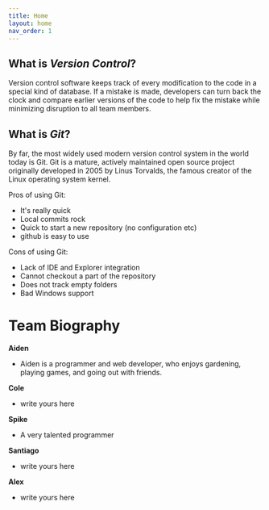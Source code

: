 ```yaml
---
title: Home
layout: home
nav_order: 1
---
```


## What is _Version Control_?
Version control software keeps track of every modification to the code in a special kind of database.
If a mistake is made, developers can turn back the clock and compare earlier versions of the code to help fix the mistake while minimizing disruption to all team members.


## What is _Git_?

By far, the most widely used modern version control system in the world today is Git. Git is a mature, actively maintained open source project originally developed in 2005 by Linus Torvalds, the famous creator of the Linux operating system kernel.

Pros of using Git:
 - It's really quick
 - Local commits rock
 - Quick to start a new repository (no configuration etc)
 - github is easy to use

Cons of using Git:
 - Lack of IDE and Explorer integration
 - Cannot checkout a part of the repository
 - Does not track empty folders
 - Bad Windows support


# Team Biography

**Aiden**
- Aiden is a programmer and web developer, who enjoys gardening, playing games, and going out with friends.

**Cole**
 - write yours here

**Spike**
 - A very talented programmer

**Santiago**
 - write yours here

**Alex**
 - write yours here
